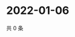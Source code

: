 # 2022-01-06

共 0 条

<!-- BEGIN WEIBO -->
<!-- 最后更新时间 Thu Jan 06 2022 08:16:48 GMT+0800 (China Standard Time) -->

<!-- END WEIBO -->
